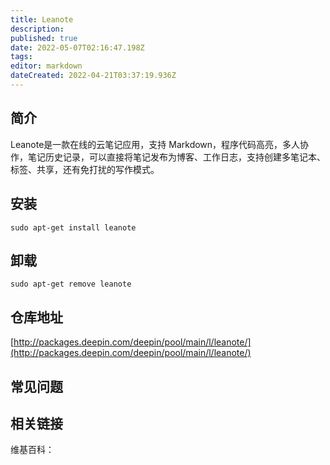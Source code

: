 ```yaml
---
title: Leanote
description: 
published: true
date: 2022-05-07T02:16:47.198Z
tags: 
editor: markdown
dateCreated: 2022-04-21T03:37:19.936Z
---
```


## 简介

Leanote是一款在线的云笔记应用，支持 Markdown，程序代码高亮，多人协作，笔记历史记录，可以直接将笔记发布为博客、工作日志，支持创建多笔记本、标签、共享，还有免打扰的写作模式。

## 安装

`sudo apt-get install leanote`

## 卸载

`sudo apt-get remove leanote`

## 仓库地址

[http://packages.deepin.com/deepin/pool/main/l/leanote/](http://packages.deepin.com/deepin/pool/main/l/leanote/)


## 常见问题


## 相关链接

维基百科：